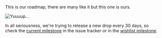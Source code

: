 This is our roadmap, there are many like it but this one is ours.

![Yuuuup...](http://cdn.videogum.com/files/2010/06/car_cliff.jpg)

In all seriousness, we're trying to release a new drop every 30 days, so check the [current milestone](https://github.com/kandanapp/kandan/issues/milestones) in the issue tracker or in the [wishlist milestone](https://github.com/kandanapp/kandan/issues?milestone=1&page=1&state=open).